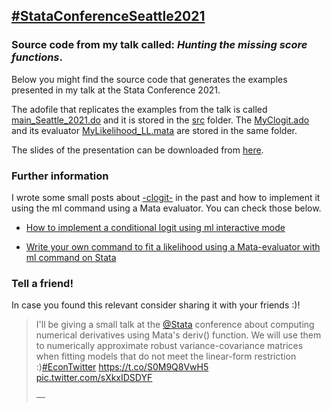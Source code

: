 ## [#StataConferenceSeattle2021](https://twitter.com/alvarogutyerrez/status/1422926920593952777)


### Source code from my talk called: *Hunting the missing score functions*.

Below you might find the source code that generates the examples presented in my talk at the Stata Conference 2021.


The adofile that replicates the examples from the talk is called [main_Seattle_2021.do](https://github.com/alvarogutyerrez/StataConfSeattle2021_Hunting_the_missing_Score_Fn/blob/main/src/main_Seattle_2021.do) and it is stored in the [src](https://github.com/alvarogutyerrez/StataConfSeattle2021_Hunting_the_missing_Score_Fn/tree/main/src) folder. The [MyClogit.ado](https://github.com/alvarogutyerrez/StataConfSeattle2021_Hunting_the_missing_Score_Fn/blob/main/src/MyClogit.ado) and its evaluator [MyLikelihood_LL.mata](https://github.com/alvarogutyerrez/StataConfSeattle2021_Hunting_the_missing_Score_Fn/blob/main/src/MyLikelihood_LL.mata) are stored in the same folder.


The slides of the presentation can be downloaded from [here](https://www.dropbox.com/s/ttbopzcp3n371yy/StataConfSeattle2021_Gutierrez-Vargas.pdf?dl=0).



### Further information

I wrote some small posts about [-clogit-](https://www.stata.com/manuals/rclogit.pdf) in the past and how to implement it using the ml command using a Mata evaluator. You can check those below.

* [How to implement a conditional logit using ml interactive mode](https://alvarogutyerrez.github.io/2020/07/03/fitting-conditional-logit-using-d0-mata-based-evaluator-using-maximum-likelihood-ml-on-stata/)

* [Write your own command to fit a likelihood using a Mata-evaluator with ml command on Stata](https://alvarogutyerrez.github.io/2020/07/04/how-to-write-your-own-command-to-fit-a-likelihood-using-a-mata-evaluator-with-ml-command-on-stata/)




### Tell a friend!


In case you found this relevant consider sharing it with your friends :)!

<blockquote class="twitter-tweet" data-lang="en" data-theme="dark"><p lang="en" dir="ltr">I&#39;ll be giving a small talk at the <a href="https://twitter.com/Stata?ref_src=twsrc%5Etfw">@Stata</a> conference about computing numerical derivatives using Mata&#39;s deriv() function. We will use them to numerically approximate robust variance-covariance matrices when fitting models that do not meet the linear-form restriction :)<a href="https://twitter.com/hashtag/EconTwitter?src=hash&amp;ref_src=twsrc%5Etfw">#EconTwitter</a> <a href="https://t.co/S0M9Q8VwH5">https://t.co/S0M9Q8VwH5</a> <a href="https://t.co/sXkxIDSDYF">pic.twitter.com/sXkxIDSDYF</a></p>&mdash; 



